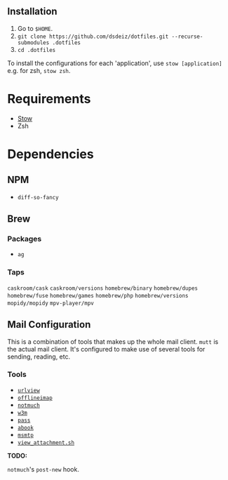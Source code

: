 ## Installation

1. Go to `$HOME`.
2. `git clone https://github.com/dsdeiz/dotfiles.git --recurse-submodules .dotfiles`
3. `cd .dotfiles`

To install the configurations for each 'application', use `stow [application]` e.g. for zsh, `stow zsh`.

# Requirements

* [Stow][1]
* Zsh

# Dependencies

## NPM

* `diff-so-fancy`

## Brew

### Packages

* `ag`

### Taps

`caskroom/cask`
`caskroom/versions`
`homebrew/binary`
`homebrew/dupes`
`homebrew/fuse`
`homebrew/games`
`homebrew/php`
`homebrew/versions`
`mopidy/mopidy`
`mpv-player/mpv`

## Mail Configuration

This is a combination of tools that makes up the whole mail client. `mutt` is the actual mail client. It's configured to make use of several tools for sending, reading, etc.

### Tools

* [`urlview`](http://linuxcommand.org/man_pages/urlview1.html)
* [`offlineimap`](http://www.offlineimap.org/)
* [`notmuch`](https://notmuchmail.org/)
* [`w3m`](http://w3m.sourceforge.net/)
* [`pass`](https://www.passwordstore.org/)
* [`abook`](http://abook.sourceforge.net/)
* [`msmtp`](http://msmtp.sourceforge.net/)
* [`view_attachment.sh`](https://gist.github.com/xxx/2942855)

**TODO:**

`notmuch`'s `post-new` hook.

[1]: http://www.gnu.org/software/stow/
